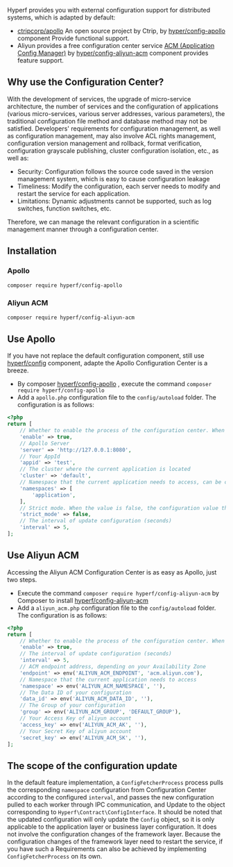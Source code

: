 Hyperf provides you with external configuration support for distributed systems, which is adapted by default:

- [ctripcorp/apollo](https://github.com/ctripcorp/apollo) An open source project by Ctrip, by [hyper/config-apollo](https://github.com/hyperf/config-apollo) component Provide functional support.
- Aliyun provides a free configuration center service [ACM (Application Config Manager)](https://help.aliyun.com/product/59604.html) by [hyper/config-aliyun-acm](https://github.com/hyperf/config-aliyun-acm) component provides feature support.

## Why use the Configuration Center?

With the development of services, the upgrade of micro-service architecture, the number of services and the configuration of applications (various micro-services, various server addresses, various parameters), the traditional configuration file method and database method may not be satisfied. Developers' requirements for configuration management, as well as configuration management, may also involve ACL rights management, configuration version management and rollback, format verification, configuration grayscale publishing, cluster configuration isolation, etc., as well as:

- Security: Configuration follows the source code saved in the version management system, which is easy to cause configuration leakage
- Timeliness: Modify the configuration, each server needs to modify and restart the service for each application.
- Limitations: Dynamic adjustments cannot be supported, such as log switches, function switches, etc.

Therefore, we can manage the relevant configuration in a scientific management manner through a configuration center.

## Installation

### Apollo

```bash
composer require hyperf/config-apollo
```

### Aliyun ACM

```bash
composer require hyperf/config-aliyun-acm
```

## Use Apollo

If you have not replace the default configuration component, still use [hyperf/config](https://github.com/hyperf/config) component, adapte the Apollo Configuration Center is a breeze.
- By composer [hyperf/config-apollo](https://github.com/hyperf/config-apollo) , execute the command `composer require hyperf/config-apollo`
- Add a `apollo.php` configuration file to the `config/autoload` folder. The configuration is as follows:

```php
<?php
return [
    // Whether to enable the process of the configuration center. When true, a ConfigFetcherProcess process is automatically started to update the configuration
    'enable' => true,
    // Apollo Server
    'server' => 'http://127.0.0.1:8080',
    // Your AppId
    'appid' => 'test',
    // The cluster where the current application is located
    'cluster' => 'default',
    // Namespace that the current application needs to access, can be configured multiple namespcaes
    'namespaces' => [
        'application',
    ],
    // Strict mode. When the value is false, the configuration value that pulled from Apollo will always is string type, when the value is true, the configuration value will transfer to the suitable type according to the original value type on config container.
    'strict_mode' => false,
    // The interval of update configuration (seconds)
    'interval' => 5,
];
```

## Use Aliyun ACM

Accessing the Aliyun ACM Configuration Center is as easy as Apollo, just two steps.
- Execute the command `composer require hyperf/config-aliyun-acm` by Composer to install [hyperf/config-aliyun-acm](https://github.com/hyperf/config-aliyun-acm)
- Add a `aliyun_acm.php` configuration file to the `config/autoload` folder. The configuration is as follows:

```php
<?php
return [
    // Whether to enable the process of the configuration center. When true, a ConfigFetcherProcess process is automatically started to update the configuration
    'enable' => true,
    // The interval of update configuration (seconds)
    'interval' => 5,
    // ACM endpoint address, depending on your Availability Zone
    'endpoint' => env('ALIYUN_ACM_ENDPOINT', 'acm.aliyun.com'),
    // Namespace that the current application needs to access
    'namespace' => env('ALIYUN_ACM_NAMESPACE', ''),
    // The Data ID of your configuration
    'data_id' => env('ALIYUN_ACM_DATA_ID', ''),
    // The Group of your configuration
    'group' => env('ALIYUN_ACM_GROUP', 'DEFAULT_GROUP'),
    // Your Access Key of aliyun account
    'access_key' => env('ALIYUN_ACM_AK', ''),
    // Your Secret Key of aliyun account
    'secret_key' => env('ALIYUN_ACM_SK', ''),
];
```

## The scope of the configuration update

In the default feature implementation, a `ConfigFetcherProcess` process pulls the corresponding `namespace` configuration from Configuration Center according to the configured `interval`, and passes the new configuration pulled to each worker through IPC communication, and Update to the object corresponding to `Hyperf\Contract\ConfigInterface`.
It should be noted that the updated configuration will only update the `Config` object, so it is only applicable to the application layer or business layer configuration. It does not involve the configuration changes of the framework layer. Because the configuration changes of the framework layer need to restart the service, if you have such a Requirements can also be achieved by implementing `ConfigFetcherProcess` on its own.
